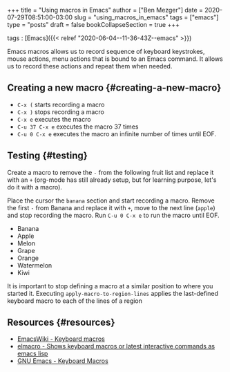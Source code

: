 +++
title = "Using macros in Emacs"
author = ["Ben Mezger"]
date = 2020-07-29T08:51:00-03:00
slug = "using_macros_in_emacs"
tags = ["emacs"]
type = "posts"
draft = false
bookCollapseSection = true
+++

tags
: [Emacs]({{< relref "2020-06-04--11-36-43Z--emacs" >}})

Emacs macros allows us to record sequence of keyboard keystrokes, mouse actions,
menu actions that is bound to an Emacs command. It allows us to record these
actions and repeat them when needed.


## Creating a new macro {#creating-a-new-macro}

-   `C-x (` starts recording a macro
-   `C-x )` stops recording a macro
-   `C-x e` executes the macro
-   `C-u 37 C-x e` executes the macro 37 times
-   `C-u 0 C-x e` executes the macro an infinite number of times until EOF.


## Testing {#testing}

Create a macro to remove the `-` from the following fruit list and replace it
with an `+` (org-mode has still already setup, but for learning purpose, let's
do it with a macro).

Place the cursor the `banana` section and start recording a macro. Remove the
first `-` from Banana and replace it with `+`, move to the next line (`apple`)
and stop recording the macro. Run `C-u 0 C-x e` to run the macro until EOF.

-   Banana
-   Apple
-   Melon
-   Grape
-   Orange
-   Watermelon
-   Kiwi

It is important to stop defining a macro at a similar position to where you
started it. Executing `apply-macro-to-region-lines` applies the last-defined
keyboard macro to each of the lines of a region


## Resources {#resources}

-   [EmacsWiki - Keyboard macros](https://www.emacswiki.org/emacs/KeyboardMacros)
-   [elmacro - Shows keyboard macros or latest interactive commands as emacs lisp](https://github.com/Silex/elmacro)
-   [GNU Emacs - Keyboard Macros](https://www.gnu.org/software/emacs/manual/html%5Fnode/emacs/Keyboard-Macros.html)
